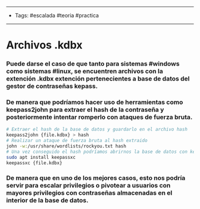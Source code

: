 -----
- Tags: #escalada #teoria #practica
-----

# Archivos .kdbx 

### Puede darse el caso de que tanto para sistemas #windows como sistemas #linux, se encuentren archivos con la extención **.kdbx** extención pertenecientes a base de datos del **gestor de contraseñas** kepass. 

### De manera que podríamos hacer uso de herramientas como **keepass2john** para extraer el hash de la contraseña y posteriormente intentar romperlo con ataques de fuerza bruta. 

```bash
# Extraer el hash de la base de datos y guardarlo en el archivo hash
keepass2john {file.kdbx} > hash 
# Realizar un ataque de fuerza bruta al hash extraido 
john -w:/usr/share/wordlists/rockyou.txt hash 
# Una vez conseguido el hash podríamos abrirnos la base de datos con keepass
sudo apt install keepassxc
keepassxc {file.kdbx}
```

### De manera que en uno de los mejores casos, esto nos podría servir para escalar privilegios  o pivotear a usuarios con mayores privilegios con contraseñas almacenadas en el interior de la base de datos. 